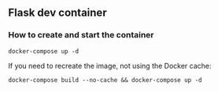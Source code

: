 ## Flask dev container

### How to create and start the container

```
docker-compose up -d
```

If you need to recreate the image, not using the Docker cache:

```
docker-compose build --no-cache && docker-compose up -d